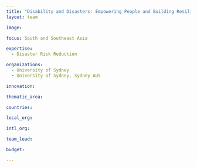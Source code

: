 ```yaml
---
title: "Disability and Disasters: Empowering People and Building Resilience to Risk"
layout: team

image: 

focus: South and Southeast Asia

expertise:
  - Disaster Risk Reduction

organizations:
  - University of Sydney
  - University of Sydney, Sydney AUS

innovation: 

thematic_area:

countries: 

local_org: 

intl_org:

team_lead: 

budget: 

---
```

